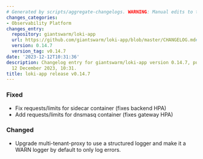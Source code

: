```yaml
---
# Generated by scripts/aggregate-changelogs. WARNING: Manual edits to this files will be overwritten.
changes_categories:
- Observability Platform
changes_entry:
  repository: giantswarm/loki-app
  url: https://github.com/giantswarm/loki-app/blob/master/CHANGELOG.md#0147---2023-12-12
  version: 0.14.7
  version_tag: v0.14.7
date: '2023-12-12T10:31:36'
description: Changelog entry for giantswarm/loki-app version 0.14.7, published on
  12 December 2023, 10:31.
title: loki-app release v0.14.7
---
```


### Fixed
- Fix requests/limits for sidecar container (fixes backend HPA)
- Add requests/limits for dnsmasq container (fixes gateway HPA)
### Changed
- Upgrade multi-tenant-proxy to use a structured logger and make it a WARN logger by default to only log errors.
